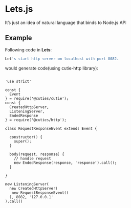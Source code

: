 # Lets.js
It’s just an idea of natural language that binds to Node.js API

## Example 

Following code in **Lets**:

```bash
Let's start http server on localhost with port 8082.
```

would generate code(using cutie-http library):

```

'use strict'

const {
  Event
} = require('@cuties/cutie');
const {
  CreatedHttpServer,
  ListeningServer,
  EndedResponse
} = require('@cuties/http');

class RequestResponseEvent extends Event {

  constructor() {
    super();
  }

  body(request, response) {
    // handle request
    new EndedResponse(response, 'response').call();
  }

}

new ListeningServer(
  new CreatedHttpServer(
   new RequestResponseEvent()
  ), 8082, '127.0.0.1'
).call()

```
